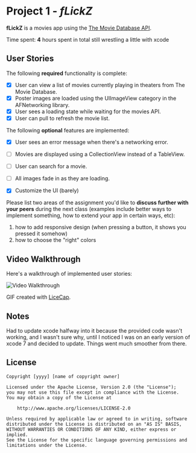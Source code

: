 # Project 1 - *fLickZ*

**fLickZ** is a movies app using the [The Movie Database API](http://docs.themoviedb.apiary.io/#).

Time spent: **4** hours spent in total
still wrestling a little with xcode

## User Stories

The following **required** functionality is complete:

- [x] User can view a list of movies currently playing in theaters from The Movie Database.
- [x] Poster images are loaded using the UIImageView category in the AFNetworking library.
- [x] User sees a loading state while waiting for the movies API.
- [x] User can pull to refresh the movie list.

The following **optional** features are implemented:

- [x] User sees an error message when there's a networking error.
- [ ] Movies are displayed using a CollectionView instead of a TableView.
- [ ] User can search for a movie.
- [ ] All images fade in as they are loading.
- [x] Customize the UI (barely)



Please list two areas of the assignment you'd like to **discuss further with your peers** during the next class (examples include better ways to implement something, how to extend your app in certain ways, etc):

1. how to add responsive design (when pressing a button, it shows you pressed it somehow)
2. how to choose the "right" colors

## Video Walkthrough 

Here's a walkthrough of implemented user stories:

<img src='http://i.imgur.com/qcJ2uLa.gif' title='Video Walkthrough' width='' alt='Video Walkthrough' />

GIF created with [LiceCap](http://www.cockos.com/licecap/).

## Notes

Had to update xcode halfway into it because the provided code wasn't working, and I wasn't sure why, until I noticed I was on an early version of xcode 7 and decided to update. Things went much smoother from there.

## License

    Copyright [yyyy] [name of copyright owner]

    Licensed under the Apache License, Version 2.0 (the "License");
    you may not use this file except in compliance with the License.
    You may obtain a copy of the License at

        http://www.apache.org/licenses/LICENSE-2.0

    Unless required by applicable law or agreed to in writing, software
    distributed under the License is distributed on an "AS IS" BASIS,
    WITHOUT WARRANTIES OR CONDITIONS OF ANY KIND, either express or implied.
    See the License for the specific language governing permissions and
    limitations under the License.
